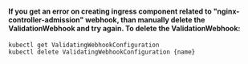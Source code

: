 #### If you get an error on creating ingress component related to "nginx-controller-admission" webhook, than manually delete the ValidationWebhook and try again. To delete the ValidationWebhook:
    kubectl get ValidatingWebhookConfiguration 
    kubectl delete ValidatingWebhookConfiguration {name}
